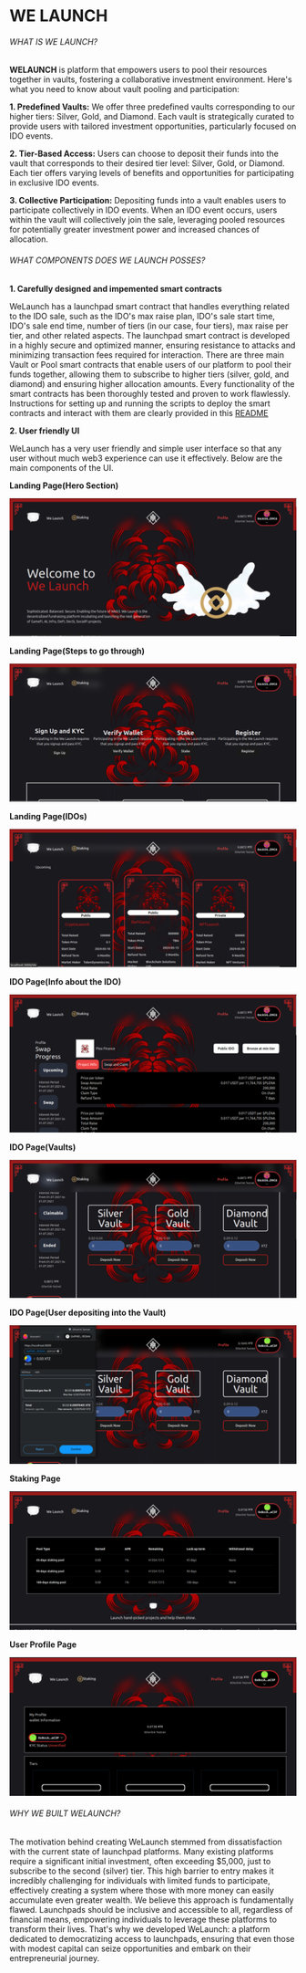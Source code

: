 # WE LAUNCH

###### WHAT IS WE LAUNCH?

**WELAUNCH** is platform that empowers users to pool their resources together in vaults, fostering a collaborative investment environment. Here's what you need to know about vault pooling and participation:

**1. Predefined Vaults:** We offer three predefined vaults corresponding to our higher tiers: Silver, Gold, and Diamond. Each vault is strategically curated to provide users with tailored investment opportunities, particularly focused on IDO events.

**2. Tier-Based Access:** Users can choose to deposit their funds into the vault that corresponds to their desired tier level: Silver, Gold, or Diamond. Each tier offers varying levels of benefits and opportunities for participating in exclusive IDO events.

**3. Collective Participation:** Depositing funds into a vault enables users to participate collectively in IDO events. When an IDO event occurs, users within the vault will collectively join the sale, leveraging pooled resources for potentially greater investment power and increased chances of allocation.

###### WHAT COMPONENTS DOES WE LAUNCH POSSES?

**1. Carefully designed and impemented smart contracts**

WeLaunch has a launchpad smart contract that handles everything related to the IDO sale, such as the IDO's max raise plan, IDO's sale start time, IDO's sale end time, number of tiers (in our case, four tiers), max raise per tier, and other related aspects. The launchpad smart contract is developed in a highly secure and optimized manner, ensuring resistance to attacks and minimizing transaction fees required for interaction. There are three main Vault or Pool smart contracts that enable users of our platform to pool their funds together, allowing them to subscribe to higher tiers (silver, gold, and diamond) and ensuring higher allocation amounts. Every functionality of the smart contracts has been thoroughly tested and proven to work flawlessly. Instructions for setting up and running the scripts to deploy the smart contracts and interact with them are clearly provided in this [README](https://github.com/wendecoder/web3scalingHackathon/blob/main/smartContacts/README.md) 

**2. User friendly UI**

WeLaunch has a very user friendly and simple user interface so that any user without much web3 experience can use it effectively. Below are the main components of the UI.

**Landing Page(Hero Section)**

![LandingPage](LandingPage.png)

**Landing Page(Steps to go through)**

![StepsToGoThrough](Steps.png)

**Landing Page(IDOs)**

![IDOs](IDOs.png)

**IDO Page(Info about the IDO)**

![IDOInfo](IDOInformation.png)

**IDO Page(Vaults)**

![Vaults](VaultPage.png)

**IDO Page(User depositing into the Vault)**

![UserDepositing](UserDepositingIntoTheVault.png)

**Staking Page**

![StakingPage](stakingPage.png)

**User Profile Page**

![ProfilePage](profilePage.png)


###### WHY WE BUILT WELAUNCH?

The motivation behind creating WeLaunch stemmed from dissatisfaction with the current state of launchpad platforms. Many existing platforms require a significant initial investment, often exceeding $5,000, just to subscribe to the second (silver) tier. This high barrier to entry makes it incredibly challenging for individuals with limited funds to participate, effectively creating a system where those with more money can easily accumulate even greater wealth. We believe this approach is fundamentally flawed. Launchpads should be inclusive and accessible to all, regardless of financial means, empowering individuals to leverage these platforms to transform their lives. That's why we developed WeLaunch: a platform dedicated to democratizing access to launchpads, ensuring that even those with modest capital can seize opportunities and embark on their entrepreneurial journey.